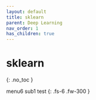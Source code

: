 ```yaml
---
layout: default
title: sklearn
parent: Deep Learning
nav_order: 1
has_children: true
---
```


# sklearn

{: .no_toc }

menu6 sub1 test
{: .fs-6 .fw-300 }